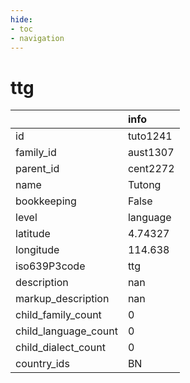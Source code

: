 ```yaml
---
hide:
- toc
- navigation
---
```

# ttg
|                      | info     |
|:---------------------|:---------|
| id                   | tuto1241 |
| family_id            | aust1307 |
| parent_id            | cent2272 |
| name                 | Tutong   |
| bookkeeping          | False    |
| level                | language |
| latitude             | 4.74327  |
| longitude            | 114.638  |
| iso639P3code         | ttg      |
| description          | nan      |
| markup_description   | nan      |
| child_family_count   | 0        |
| child_language_count | 0        |
| child_dialect_count  | 0        |
| country_ids          | BN       |